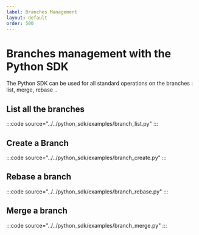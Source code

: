 ```yaml
---
label: Branches Management
layout: default
order: 500
---
```

# Branches management with the Python SDK

The Python SDK can be used for all standard operations on the branches : list, merge, rebase ..


## List all the branches

:::code source="../../python_sdk/examples/branch_list.py" :::


## Create a Branch

:::code source="../../python_sdk/examples/branch_create.py" :::


## Rebase a branch

:::code source="../../python_sdk/examples/branch_rebase.py" :::


## Merge a branch

:::code source="../../python_sdk/examples/branch_merge.py" :::
